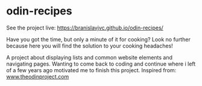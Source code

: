 # odin-recipes

See the project live: https://branislavjvc.github.io/odin-recipes/

Have you got the time, but only a minute of it for cooking? Look no further because here you will find the solution to your cooking headaches!

A project about displaying lists and common website elements and navigating pages.
Wanting to come back to coding and continue where i left of a few years ago motivated me to finish this project.
Inspired from: www.theodinproject.com
